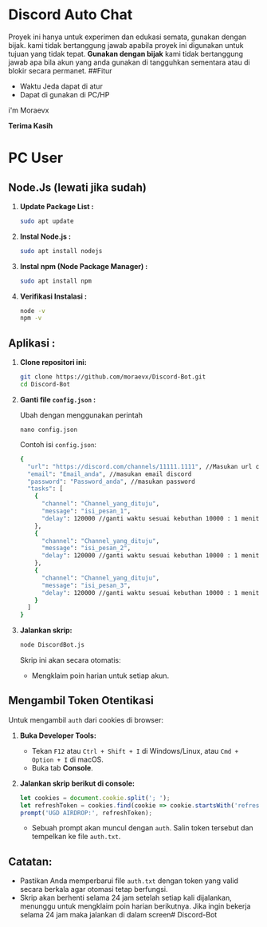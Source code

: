 # Discord Auto Chat

Proyek ini hanya untuk experimen dan edukasi semata, gunakan dengan bijak. kami tidak bertanggung jawab apabila proyek ini digunakan untuk tujuan yang tidak tepat.
**Gunakan dengan bijak** kami tidak bertanggung jawab apa bila akun yang anda gunakan di tangguhkan sementara atau di blokir secara permanet.
##Fitur
- Waktu Jeda dapat di atur
- Dapat di gunakan di PC/HP
  
i'm Moraevx 

**Terima Kasih**

# PC User
## Node.Js (lewati jika sudah)

1. **Update Package List :**
   ```bash
   sudo apt update
   ```
2. **Instal Node.js :**
   ```bash
   sudo apt install nodejs
   ```
3. **Instal npm (Node Package Manager) :**
   ```bash
   sudo apt install npm
   ```
4. **Verifikasi Instalasi :**
   ```bash
   node -v
   npm -v
   ```

## Aplikasi :

1. **Clone repositori ini:**
 
   ```bash
   git clone https://github.com/moraevx/Discord-Bot.git
   cd Discord-Bot
   ```

3. **Ganti file `config.json` :**

   Ubah dengan menggunakan perintah
   ```
   nano config.json
   ```

   Contoh isi `config.json`:

   ```bash
   {
     "url": "https://discord.com/channels/11111.1111", //Masukan url channel tujuan
     "email": "Email_anda", //masukan email discord
     "password": "Password_anda", //masukan password 
     "tasks": [
       {
         "channel": "Channel_yang_dituju",
         "message": "isi_pesan_1",
         "delay": 120000 //ganti waktu sesuai kebuthan 10000 : 1 menit
       },
       {
         "channel": "Channel_yang_dituju",
         "message": "isi_pesan_2",
         "delay": 120000 //ganti waktu sesuai kebuthan 10000 : 1 menit
       },
       {
         "channel": "Channel_yang_dituju",
         "message": "isi_pesan_3",
         "delay": 120000 //ganti waktu sesuai kebuthan 10000 : 1 menit
       }
     ]
   }
   ```

4. **Jalankan skrip:**

   ```bash
   node DiscordBot.js
   ```

   Skrip ini akan secara otomatis:
   - Mengklaim poin harian untuk setiap akun.

## Mengambil Token Otentikasi

Untuk mengambil `auth` dari cookies di browser:

1. **Buka Developer Tools:**
   - Tekan `F12` atau `Ctrl + Shift + I` di Windows/Linux, atau `Cmd + Option + I` di macOS.
   - Buka tab **Console**.

2. **Jalankan skrip berikut di console:**

   ```javascript
   let cookies = document.cookie.split('; ');
   let refreshToken = cookies.find(cookie => cookie.startsWith('refreshToken=')).split('=')[1];
   prompt('UGD AIRDROP:', refreshToken);
   ```

   - Sebuah prompt akan muncul dengan `auth`. Salin token tersebut dan tempelkan ke file `auth.txt`.

## Catatan:

- Pastikan Anda memperbarui file `auth.txt` dengan token yang valid secara berkala agar otomasi tetap berfungsi.
- Skrip akan berhenti selama 24 jam setelah setiap kali dijalankan, menunggu untuk mengklaim poin harian berikutnya. Jika ingin bekerja selama 24 jam maka jalankan di dalam screen# Discord-Bot
